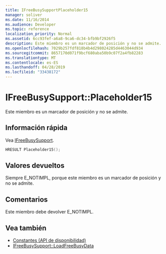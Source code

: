 ```yaml
---
title: IFreeBusySupportPlaceholder15
manager: soliver
ms.date: 11/16/2014
ms.audience: Developer
ms.topic: reference
localization_priority: Normal
ms.assetid: 6cc93fef-a6a8-9ca6-dc34-bfb9bf2926f5
description: Este miembro es un marcador de posición y no se admite.
ms.openlocfilehash: 7029b257fdf818b4b4d298024285d4463044d934
ms.sourcegitcommit: 8657170d071f9bcf680aba50b9c07f2a4fb82283
ms.translationtype: MT
ms.contentlocale: es-ES
ms.lasthandoff: 04/28/2019
ms.locfileid: "33438172"
---
```

# <a name="ifreebusysupportplaceholder15"></a>IFreeBusySupport::Placeholder15

Este miembro es un marcador de posición y no se admite.
  
## <a name="quick-info"></a>Información rápida

Vea [IFreeBusySupport](ifreebusysupport.md).
  
```cpp
HRESULT Placeholder15();
```

## <a name="return-values"></a>Valores devueltos

Siempre E_NOTIMPL, porque este miembro es un marcador de posición y no se admite.
  
## <a name="remarks"></a>Comentarios

Este miembro debe devolver E_NOTIMPL.
  
## <a name="see-also"></a>Vea también

- [Constantes (API de disponibilidad)](constants-free-busy-api.md)
- [IFreeBusySupport::LoadFreeBusyData](ifreebusysupport-loadfreebusydata.md)

